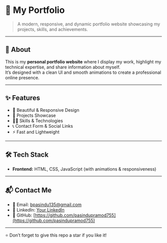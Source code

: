 # 🌟 My Portfolio

> A modern, responsive, and dynamic portfolio website showcasing my projects, skills, and achievements.

---

## 🚀 About

This is my **personal portfolio website** where I display my work, highlight my technical expertise, and share information about myself.  
It’s designed with a clean UI and smooth animations to create a professional online presence.  

---

## ✨ Features

- 🎨 Beautiful & Responsive Design  
- 📂 Projects Showcase  
- 🧑‍💻 Skills & Technologies  
- 📞 Contact Form & Social Links  
- ⚡ Fast and Lightweight  

---

## 🛠️ Tech Stack

- **Frontend:** HTML, CSS, JavaScript (with animations & responsiveness)  
---

## 📬 Contact Me

- 📧 Email: [bpasindu135@gmail.com](bpasindu135@gmail.com)  
- 💼 LinkedIn: [Your LinkedIn](https://linkedin.com/in/yourprofile)  
- 🐙 GitHub: [https://github.com/pasindupramod755](https://github.com/pasindupramod755)  

---

⭐ Don’t forget to give this repo a star if you like it!
